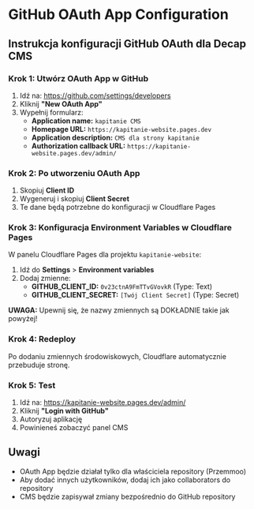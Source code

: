 # GitHub OAuth App Configuration

## Instrukcja konfiguracji GitHub OAuth dla Decap CMS

### Krok 1: Utwórz OAuth App w GitHub

1. Idź na: https://github.com/settings/developers
2. Kliknij **"New OAuth App"**
3. Wypełnij formularz:
   - **Application name:** `kapitanie CMS`
   - **Homepage URL:** `https://kapitanie-website.pages.dev`
   - **Application description:** `CMS dla strony kapitanie`
   - **Authorization callback URL:** `https://kapitanie-website.pages.dev/admin/`

### Krok 2: Po utworzeniu OAuth App

1. Skopiuj **Client ID**
2. Wygeneruj i skopiuj **Client Secret**
3. Te dane będą potrzebne do konfiguracji w Cloudflare Pages

### Krok 3: Konfiguracja Environment Variables w Cloudflare Pages

W panelu Cloudflare Pages dla projektu `kapitanie-website`:

1. Idź do **Settings** > **Environment variables**
2. Dodaj zmienne:
   - **GITHUB_CLIENT_ID:** `0v23ctnA9FmTTvGVovkR` (Type: Text)
   - **GITHUB_CLIENT_SECRET:** `[Twój Client Secret]` (Type: Secret)

**UWAGA:** Upewnij się, że nazwy zmiennych są DOKŁADNIE takie jak powyżej!

### Krok 4: Redeploy

Po dodaniu zmiennych środowiskowych, Cloudflare automatycznie przebuduje stronę.

### Krok 5: Test

1. Idź na: https://kapitanie-website.pages.dev/admin/
2. Kliknij **"Login with GitHub"**
3. Autoryzuj aplikację
4. Powinieneś zobaczyć panel CMS

## Uwagi

- OAuth App będzie działał tylko dla właściciela repository (Przemmoo)
- Aby dodać innych użytkowników, dodaj ich jako collaborators do repository
- CMS będzie zapisywał zmiany bezpośrednio do GitHub repository
